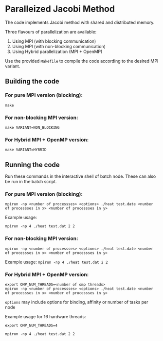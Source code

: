 # Paralleized Jacobi Method

The code implements Jacobi method with shared and distributed memory.

Three flavours of parallelization are available:
1. Using MPI (with blocking communication)
2. Using MPI (with non-blocking communication)
3. Using Hybrid parallelization (MPI + OpenMP)

Use the provided `Makefile` to compile the code according to the desired MPI variant.

## Building the code

### For pure MPI version (blocking): 

```shell
make 
```

### For non-blocking MPI version: 

```shell
make VARIANT=NON_BLOCKING 
```

### For Hybrid MPI + OpenMP version:
```shell
make VARIANT=HYBRID
```

## Running the code

Run these commands in the interactive shell of batch node. These can also be run in the batch script.

### For pure MPI version (blocking): 

```shell
mpirun -np <number of processses> <options> ./heat test.date <number of processses in x> <number of processses in y>
```

Example usage:

```mpirun -np 4 ./heat test.dat 2 2```

### For non-blocking MPI version: 

```shell
mpirun -np <number of processses> <options> ./heat test.date <number of processses in x> <number of processses in y>
```
Example usage:
```mpirun -np 4 ./heat test.dat 2 2```

### For Hybrid MPI + OpenMP version:
```shell
export OMP_NUM_THREADS=<number of omp threads>
mpirun -np <number of processses> <options> ./heat test.date <number of processses in x> <number of processses in y>
```
`options` may include options for binding, affinity or number of tasks per node

Example usage for 16 hardware threads:

`export OMP_NUM_THREADS=4`

`mpirun -np 4 ./heat test.dat 2 2`
